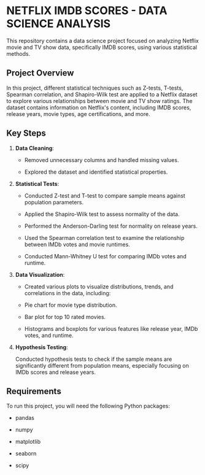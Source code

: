 # NETFLIX IMDB SCORES - DATA SCIENCE ANALYSIS

This repository contains a data science project focused on analyzing Netflix movie and TV show data, specifically IMDB scores, using various statistical methods.

## Project Overview

In this project, different statistical techniques such as Z-tests, T-tests, Spearman correlation, and Shapiro-Wilk test are applied to a Netflix dataset to explore various relationships between movie and TV show ratings. The dataset contains information on Netflix's content, including IMDB scores, release years, movie types, age certifications, and more.

## Key Steps

1. **Data Cleaning**:
   
   - Removed unnecessary columns and handled missing values.
     
   - Explored the dataset and identified statistical properties.

3. **Statistical Tests**:
   
   - Conducted Z-test and T-test to compare sample means against population parameters.
     
   - Applied the Shapiro-Wilk test to assess normality of the data.
     
   - Performed the Anderson-Darling test for normality on release years.
     
   - Used the Spearman correlation test to examine the relationship between IMDb votes and movie runtimes.
     
   - Conducted Mann-Whitney U test for comparing IMDb votes and runtime.

4. **Data Visualization**:
   
   - Created various plots to visualize distributions, trends, and correlations in the data, including:
     
   - Pie chart for movie type distribution.
       
   - Bar plot for top 10 rated movies.
       
   - Histograms and boxplots for various features like release year, IMDb votes, and runtime.

5. **Hypothesis Testing**:

   Conducted hypothesis tests to check if the sample means are significantly different from population means, especially focusing on IMDb scores and release years.

## Requirements

To run this project, you will need the following Python packages:

- pandas
 
- numpy

- matplotlib
  
- seaborn
  
- scipy



